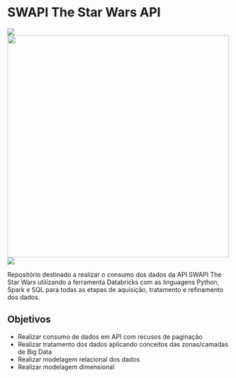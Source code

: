 # SWAPI The Star Wars API
<img src="https://www.programmableweb.com/sites/default/files/TheStarWarsAPI.png"/>
<img width = '500' src="https://databricks.com/wp-content/uploads/2021/06/db-pride-logo.svg" style="float: left: margin: 30px"/>  <img src="https://files.training.databricks.com/images/Apache-Spark-Logo_TM_200px.png" style="float: left: margin: 10px"/>

Repositório destinado a realizar o consumo dos dados da API SWAPI The Star Wars utilizando a ferramenta Databricks com as linguagens Python, Spark e SQL para todas as etapas de aquisição, tratamento e refinamento dos dados.

## Objetivos

 - Realizar consumo de dados em API com recusos de paginação
 - Realizar tratamento dos dados aplicando conceitos das zonas/camadas de Big Data
 - Realizar modelagem relacional dos dados
 - Realizar modelagem dimensional
 
